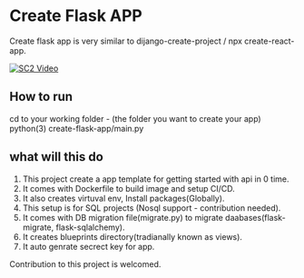 # Create Flask APP

Create flask app is very similar to dijango-create-project / npx create-react-app.

[![SC2 Video](https://i9.ytimg.com/vi_webp/rYUyj1wqU30/mqdefault.webp?time=1607396700000&sqp=CNzau_4F&rs=AOn4CLB_ADLVNkxke7O0Ra1EQDvc7yaEfw)](https://youtu.be/rYUyj1wqU30)

## How to run
cd to your working folder - (the folder you want to create your app)
python(3) create-flask-app/main.py

## what will this do

1. This project create a app template for getting started with api in 0 time.
2. It comes with Dockerfile to build image and setup CI/CD.
3. It also creates virtuval env, Install packages(Globally).
4. This setup is for SQL projects (Nosql support - contribution needed).
5. It comes with DB migration file(migrate.py) to migrate daabases(flask-migrate, flask-sqlalchemy).
6. It creates blueprints directory(tradianally known as views).
7. It auto genrate secrect key for app.

Contribution to this project is welcomed.


